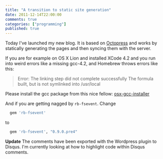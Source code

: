 ```yaml
---
title: "A transition to static site generation"
date: 2011-12-14T22:00:00
comments: true
categories: ["programming"]
published: true
---
```

Today I've launched my new blog. It is based on [Octopress](http://octopress.org/docs)
and works by statically generating the pages and then syncing them with the
server.

If you are for example on OS X Lion and installed XCode 4.2 and you run into
weird errors like a missing gcc-4.2, and Homebrew throws errors like this:

> Error: The linking step did not complete successfully
> The formula built, but is not symlinked into /usr/local

Please install the gcc package from this nice fellow:
[osx-gcc-installer](https://github.com/kennethreitz/osx-gcc-installer)

And if you are getting nagged by `rb-fsevent`. Change

```ruby Gemfile
  gem 'rb-fsevent'
```

to 

```ruby Gemfile
  gem 'rb-fsevent', "0.9.0.pre4"
```

**Update**
The comments have been exported with the Wordpress plugin to Disqus. I'm
currently looking at how to highlight code within Disqus comments.
